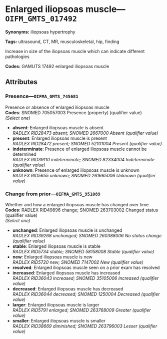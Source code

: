 # Enlarged iliopsoas muscle—`OIFM_GMTS_017492`

**Synonyms:** iliopsoas hypertrophy

**Tags:** ultrasound, CT, MR, musculoskeletal, hip, finding

Increase in size of the iliopsoas muscle which can indicate different pathologies

**Codes:** GAMUTS 17492 enlarged iliopsoas muscle

## Attributes

### Presence—`OIFMA_GMTS_745681`

Presence or absence of enlarged iliopsoas muscle  
**Codes**: SNOMED 705057003 Presence (property) (qualifier value)  
*(Select one)*

- **absent**: Enlarged iliopsoas muscle is absent  
_RADLEX RID28473 absent; SNOMED 2667000 Absent (qualifier value)_
- **present**: Enlarged iliopsoas muscle is present  
_RADLEX RID28472 present; SNOMED 52101004 Present (qualifier value)_
- **indeterminate**: Presence of enlarged iliopsoas muscle cannot be determined  
_RADLEX RID39110 indeterminate; SNOMED 82334004 Indeterminate (qualifier value)_
- **unknown**: Presence of enlarged iliopsoas muscle is unknown  
_RADLEX RID5655 unknown; SNOMED 261665006 Unknown (qualifier value)_

### Change from prior—`OIFMA_GMTS_951089`

Whether and how a enlarged iliopsoas muscle has changed over time  
**Codes**: RADLEX RID49896 change; SNOMED 263703002 Changed status (qualifier value)  
*(Select one)*

- **unchanged**: Enlarged iliopsoas muscle is unchanged  
_RADLEX RID39268 unchanged; SNOMED 260388006 No status change (qualifier value)_
- **stable**: Enlarged iliopsoas muscle is stable  
_RADLEX RID5734 stable; SNOMED 58158008 Stable (qualifier value)_
- **new**: Enlarged iliopsoas muscle is new  
_RADLEX RID5720 new; SNOMED 7147002 New (qualifier value)_
- **resolved**: Enlarged iliopsoas muscle seen on a prior exam has resolved  
- **increased**: Enlarged iliopsoas muscle has increased  
_RADLEX RID36043 increased; SNOMED 35105006 Increased (qualifier value)_
- **decreased**: Enlarged iliopsoas muscle has decreased  
_RADLEX RID36044 decreased; SNOMED 1250004 Decreased (qualifier value)_
- **larger**: Enlarged iliopsoas muscle is larger  
_RADLEX RID5791 enlarged; SNOMED 263768009 Greater (qualifier value)_
- **smaller**: Enlarged iliopsoas muscle is smaller  
_RADLEX RID38669 diminished; SNOMED 263796003 Lesser (qualifier value)_